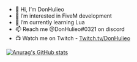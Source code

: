 - 👋 Hi, I’m DonHulieo
- 👀 I’m interested in FiveM development
- 🌱 I’m currently learning Lua
- 📫 Reach me @DonHulieo#0321 on discord
- 📺 Watch me on Twitch - [Twitch.tv/DonHulieo](https://www.twitch.tv/donhulieo)

[![Anurag's GitHub stats](https://github-readme-stats.vercel.app/api?donhulieo=anuraghazra)](https://github.com/anuraghazra/github-readme-stats)

<!---
DonHulieo/DonHulieo is a ✨ special ✨ repository because its `README.md` (this file) appears on your GitHub profile.
You can click the Preview link to take a look at your changes.
--->

